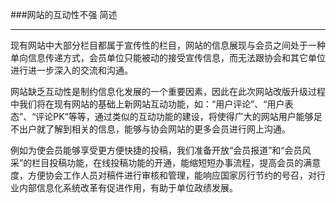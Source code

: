 ###网站的互动性不强 简述

---------

现有网站中大部分栏目都属于宣传性的栏目，网站的信息展现与会员之间处于一种单向信息传递方式，会员单位只能被动的接受宣传信息，而无法跟协会和其它单位进行进一步深入的交流和沟通。

网站缺乏互动性是制约信息化发展的一个重要因素，因此在此次网站改版升级过程中我们将在现有网站的基础上新网站互动功能，如：“用户评论”、“用户表态”、“评论PK”等等，通过类似的互动功能的建设，将使得广大的网站用户能够足不出户就了解到相关的信息，能够与协会网站的更多会员进行网上沟通。

例如为使会员能够享受更方便快捷的投稿，我们准备开放“会员报道”和“会员风采”的栏目投稿功能，在线投稿功能的开通，能缩短短办事流程，提高会员的满意度，方便协会工作人员对稿件进行审核和管理，能响应国家厉行节约的号召，对行业内部信息化系统改革有促进作用，有助于单位政绩发展。
